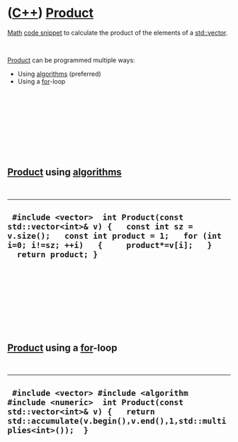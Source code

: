 # ([C++](Cpp.md)) [Product](CppProduct.md)

[Math](CppMath.md) [code snippet](CppCodeSnippets.md) to calculate the
product of the elements of a [std::vector](CppStdVector.md).

 

[Product](CppProduct.md) can be programmed multiple ways:

-   Using [algorithms](CppAlgorithm.md) (preferred)
-   Using a [for](CppFor.md)-loop

 

 

 

 

 

[Product](CppProduct.md) using [algorithms](CppAlgorithm.md)
--------------------------------------------------------------

 

  -----------------------------------------------------------------------------------------------------------------------------------------------------------------------------------------------
  ` #include <vector>  int Product(const std::vector<int>& v) {   const int sz = v.size();   const int product = 1;   for (int i=0; i!=sz; ++i)   {     product*=v[i];   }   return product; }`
  -----------------------------------------------------------------------------------------------------------------------------------------------------------------------------------------------

 

 

 

 

 

[Product](CppProduct.md) using a [for](CppFor.md)-loop
--------------------------------------------------------

 

  --------------------------------------------------------------------------------------------------------------------------------------------------------------------------------
  ` #include <vector> #include <algorithm #include <numeric>  int Product(const std::vector<int>& v) {   return std::accumulate(v.begin(),v.end(),1,std::multiplies<int>());  }`
  --------------------------------------------------------------------------------------------------------------------------------------------------------------------------------

 

 

 

 

 

 


